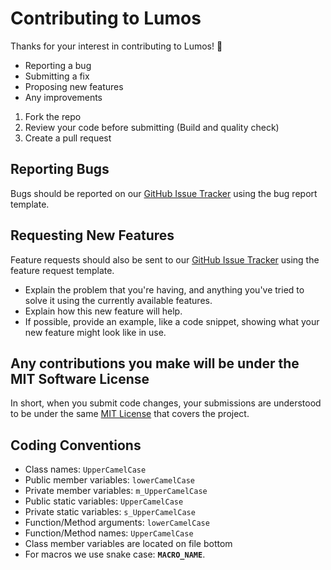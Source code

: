 Contributing to Lumos
======================

Thanks for your interest in contributing to Lumos! :tada: 

- Reporting a bug
-  Submitting a fix
-  Proposing new features
-  Any improvements

1. Fork the repo
2. Review your code before submitting (Build and quality check)
3. Create a pull request

## Reporting Bugs

Bugs should be reported on our [GitHub Issue Tracker][issue-tracker] using the bug report template.

## Requesting New Features

Feature requests should also be sent to our [GitHub Issue Tracker][issue-tracker] using the feature request template.

- Explain the problem that you're having, and anything you've tried to solve it using the currently available features.
- Explain how this new feature will help.
- If possible, provide an example, like a code snippet, showing what your new feature might look like in use.

## Any contributions you make will be under the MIT Software License
In short, when you submit code changes, your submissions are understood to be under the same [MIT License](http://choosealicense.com/licenses/mit/) that covers the project.

## Coding Conventions
* Class names: `UpperCamelCase`
* Public member variables: `lowerCamelCase`
* Private member variables: `m_UpperCamelCase`
* Public static variables: `UpperCamelCase`
* Private static variables: `s_UpperCamelCase`
* Function/Method arguments: `lowerCamelCase`
* Function/Method names: `UpperCamelCase`
* Class member variables are located on file bottom
* For macros we use snake case: **`MACRO_NAME`**.

[github]: https://github.com
[how-to-ask]: https://stackoverflow.com/help/how-to-ask
[issue-tracker]: https://github.com/jmorton06/Lumos/issues
[submit-pr]: https://github.com/jmorton06/Lumos/pulls
[github-help-closing-keywords]: https://help.github.com/en/articles/closing-issues-using-keywords
